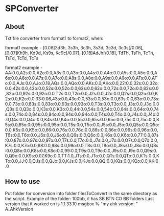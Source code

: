 # SPConverter



About
------------------------------------------------------
Txt file converter from format1 to format2, when:

format1 example - [0.06]3d3h, 3s3h, 3c3h, 3s3d, 3c3d, 3c3s[/0.06], [0.07]Kh9h, Kd9d, Ks9s, Kc9c[/0.07], [0.18]AdJh[/0.18], TdTh, TsTh, TcTh, TsTd, TcTd, TcTs

format2 example - AA:0.0,A2s:0.0,A2o:0.0,A3s:0.0,A3o:0.0,A4s:0.0,A4o:0.0,A5s:0.0,A5o:0.0,A6s:0.0,A6o:0.0,A7s:0.0,A7o:0.0,A8s:0.0,A8o:0.0,A9s:0.0,A9o:0.0,ATs:0.0,ATo:0.0,AJs:0.0,AJo:0.18,AQs:0.0,AQo:0.0,AKs:0.0,AKo:0.0,22:0.0,32s:0.0,32o:0.0,42s:0.0,42o:0.0,52s:0.0,52o:0.0,62s:0.0,62o:0.0,72s:0.0,72o:0.0,82s:0.0,82o:0.0,92s:0.0,92o:0.0,T2s:0.0,T2o:0.0,J2s:0.0,J2o:0.0,Q2s:0.0,Q2o:0.0,K2s:0.0,K2o:0.0,33:0.06,43s:0.0,43o:0.0,53s:0.0,53o:0.0,63s:0.0,63o:0.0,73s:0.0,73o:0.0,83s:0.0,83o:0.0,93s:0.0,93o:0.0,T3s:0.0,T3o:0.0,J3s:0.0,J3o:0.0,Q3s:0.0,Q3o:0.0,K3s:0.0,K3o:0.0,44:0.0,54s:0.0,54o:0.0,64s:0.0,64o:0.0,74s:0.0,74o:0.0,84s:0.0,84o:0.0,94s:0.0,94o:0.0,T4s:0.0,T4o:0.0,J4s:0.0,J4o:0.0,Q4s:0.0,Q4o:0.0,K4s:0.0,K4o:0.0,55:0.0,65s:0.0,65o:0.0,75s:0.0,75o:0.0,85s:0.0,85o:0.0,95s:0.0,95o:0.0,T5s:0.0,T5o:0.0,J5s:0.0,J5o:0.0,Q5s:0.0,Q5o:0.0,K5s:0.0,K5o:0.0,66:0.0,76s:0.0,76o:0.0,86s:0.0,86o:0.0,96s:0.0,96o:0.0,T6s:0.0,T6o:0.0,J6s:0.0,J6o:0.0,Q6s:0.0,Q6o:0.0,K6s:0.0,K6o:0.0,77:0.0,87s:0.0,87o:0.0,97s:0.0,97o:0.0,T7s:0.0,T7o:0.0,J7s:0.0,J7o:0.0,Q7s:0.0,Q7o:0.0,K7s:0.0,K7o:0.0,88:0.0,98s:0.0,98o:0.0,T8s:0.0,T8o:0.0,J8s:0.0,J8o:0.0,Q8s:0.0,Q8o:0.0,K8s:0.0,K8o:0.0,99:0.0,T9s:0.0,T9o:0.0,J9s:0.0,J9o:0.0,Q9s:0.0,Q9o:0.0,K9s:0.07,K9o:0.0,TT:1.0,JTs:0.0,JTo:0.0,QTs:0.0,QTo:0.0,KTs:0.0,KTo:0.0,JJ:0.0,QJs:0.0,QJo:0.0,KJs:0.0,KJo:0.0,QQ:0.0,KQs:0.0,KQo:0.0,KK:0.0





How to use
------------------------------------------------------
Put folder for conversion into folder filesToConvert in the same directory as the script. Example of the folder: 100bb, it has SB BTN CO BB folders
Last version that it worked on is 1.1.33.10 msgbox % "my ahk version: " A_AhkVersion
